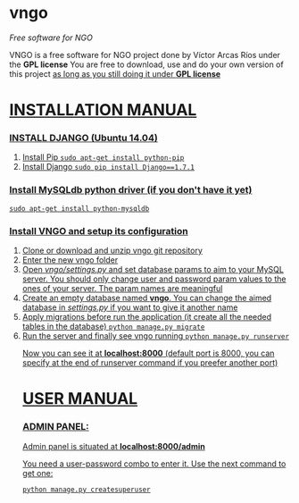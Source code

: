 vngo
====

<i>Free software for NGO</i>

VNGO is a free software for NGO project done by Víctor Arcas Ríos under the <b>GPL license</b>
You are free to download, use and do your own version of this project <u>as long as</ul> you still doing it under <b>GPL license</b>


<h1>INSTALLATION MANUAL</h1>

<h3> INSTALL DJANGO (Ubuntu 14.04) </h3>
<ol>
<li>Install Pip
<code>sudo apt-get install python-pip</code></li>
<li>Install Django
<code>sudo pip install Django==1.7.1</code></li>
</ol>

<h3>Install MySQLdb python driver (if you don't have it yet)</h3>
<code>sudo apt-get install python-mysqldb</code>

<h3>Install VNGO and setup its configuration</h3>
<ol>
<li>Clone or download and unzip vngo git repository</li>
<li>Enter the new vngo folder</li>
<li>Open <i>vngo/settings.py</i> and set database params to aim to your MySQL server.
You should only change user and password param values to the ones of your server.
The param names are meaningful</li>
<li>Create an empty database named <b>vngo</b>. You can change the aimed database in <i>settings.py</i> if you want to give it another name</li>
<li>Apply migrations before run the application (it create all the needed tables in the database)
<code>python manage.py migrate</code></li>
<li>Run the server and finally see vngo running
<code>python manage.py runserver</code></li>
<p>Now you can see it at <b>localhost:8000</b> (default port is 8000, 
you can specify at the end of runserver command if you preefer another port)</p>


<h1>USER MANUAL</h1>

<h3>ADMIN PANEL:</h3>
<p>Admin panel is situated at <b>localhost:8000/admin</b></p>
<p>You need a user-password combo to enter it. Use the next command to get one:</p>
<code>python manage.py createsuperuser</code>
